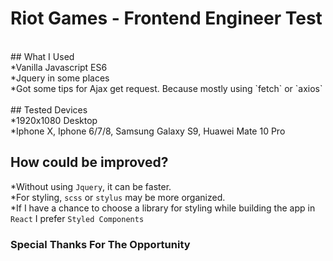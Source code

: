 # Riot Games - Frontend Engineer Test
<br>
## What I Used<br>
*Vanilla Javascript ES6<br>
*Jquery in some places<br>
*Got some tips for Ajax get request. Because mostly using `fetch` or `axios`<br>
<br>
## Tested Devices<br>
*1920x1080 Desktop<br>
*Iphone X, Iphone 6/7/8, Samsung Galaxy S9, Huawei Mate 10 Pro<br>

## How could be improved?<br>
*Without using `Jquery`, it can be faster.<br>
*For styling, `scss` or `stylus` may be more organized.<br>
*If I have a chance to choose a library for styling while building the app in `React` I prefer `Styled Components`<br>

### Special Thanks For The Opportunity

